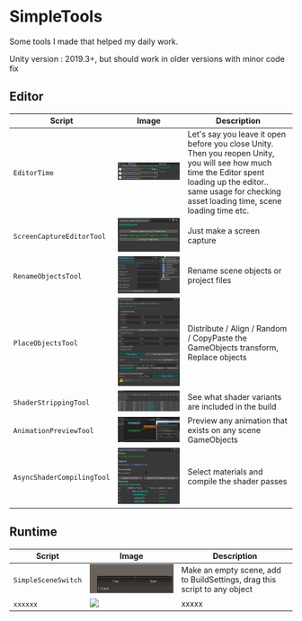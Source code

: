 # SimpleTools

Some tools I made that helped my daily work.

Unity version : 2019.3+, but should work in older versions with minor code fix

## Editor

| Script | Image | Description |
| --- | - | --- |
| `EditorTime` | ![](READMEImages/EditorTime.JPG) | Let's say you leave it open before you close Unity. Then you reopen Unity, you will see how much time the Editor spent loading up the editor.. same usage for checking asset loading time, scene loading time etc. |
| `ScreenCaptureEditorTool` | ![](READMEImages/ScreenCaptureEditorTool.JPG) | Just make a screen capture |
| `RenameObjectsTool` | ![](READMEImages/RenameObjectsTool.JPG) | Rename scene objects or project files |
| `PlaceObjectsTool` | ![](READMEImages/PlaceObjectsTool.JPG) | Distribute / Align / Random / CopyPaste the GameObjects transform, Replace objects |
| `ShaderStrippingTool` | ![](READMEImages/ShaderStrippingTool.JPG) | See what shader variants are included in the build |
| `AnimationPreviewTool` | ![](READMEImages/AnimationPreviewTool.JPG) | Preview any animation that exists on any scene GameObjects |
| `AsyncShaderCompilingTool` | ![](READMEImages/AsyncShaderCompilingTool.JPG) | Select materials and compile the shader passes |

## Runtime

| Script | Image | Description |
| --- | - | --- |
| `SimpleSceneSwitch` | ![](READMEImages/SimpleSceneSwitch.JPG) | Make an empty scene, add to BuildSettings, drag this script to any object |
| `xxxxxx` | ![](READMEImages/xxxxxx.JPG) | xxxxx |

